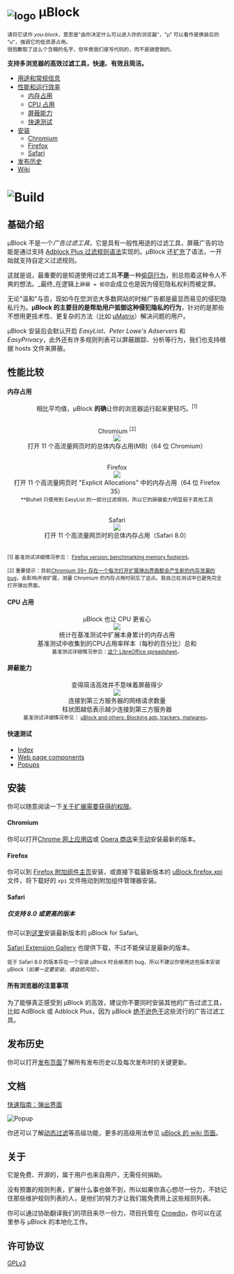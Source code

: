 # <sub>![logo](https://raw.githubusercontent.com/gorhill/uBlock/master/src/img/browsericons/icon38.png)</sub> µBlock
<sub>请将它读作 _you-block_，意思是"由你决定什么可以进入你的浏览器"，"µ" 可以看作是换装后的 "u"，强调它的低资源占用。<br></sub><sup>很抱歉取了这么个含糊的名字，但毕竟我们是写代码的，而不是搞营销的。</sup>

**支持多浏览器的高效过滤工具，快速、有效且简洁。**

* [用途和常规信息](#基础介绍)
* [性能和运行效率](#性能比较)
  * [内存占用](#内存占用)
  * [CPU 占用](#cpu-占用)
  * [屏蔽能力](#屏蔽能力)
  * [快速测试](#快速测试)
* [安装](#安装)
  * [Chromium](#chromium)
  * [Firefox](#firefox)
  * [Safari](#safari)
* [发布历史](#发布历史)
* [Wiki](https://github.com/fang5566/uBlock/wiki)

# ![Build](https://travis-ci.org/gorhill/uBlock.svg?branch=master)

## 基础介绍

µBlock 不是一个*广告过滤工具*，它是具有一般性用途的过滤工具，屏蔽广告的功能是通过支持 [Adblock Plus 过滤规则语法](https://adblockplus.org/zh_CN/filters)实现的。µBlock 还[扩充](https://github.com/gorhill/uBlock/wiki/Filter-syntax-extensions)了语法，一开始就支持自定义过滤规则。

这就是说，最重要的是知道使用过滤工具**不是**一种[偷窃行为](https://twitter.com/LeaVerou/status/518154828166725632)，别总抱着这种令人不爽的想法。_最终_在逻辑上`屏蔽 = 偷窃`会成立也是因为侵犯隐私权利而被定罪。

无论"温和"与否，现如今在您浏览大多数网站的时候广告都是最显而易见的侵犯隐私行为。**µBlock 的主要目的是帮助用户抵御这种侵犯隐私的行为**，针对的是那些不想用更技术性、更复杂的方法（比如 [µMatrix](https://github.com/gorhill/uMatrix)）解决问题的用户。

μBlock 安装后会默认开启 _EasyList_、_Peter Lowe's Adservers_ 和 _EasyPrivacy_，此外还有许多规则列表可以屏蔽跟踪、分析等行为，我们也支持根据 hosts 文件来屏蔽。

## 性能比较

#### 内存占用

<div align="center">
相比平均值，µBlock <b>的确</b>让你的浏览器运行起来更轻巧。<sup>[1]</sup><br><br>

Chromium <sup>[2]</sup><br>
<img src="https://raw.githubusercontent.com/gorhill/uBlock/master/doc/benchmarks/mem-usage-overall-chart-20141224.png" /><br>打开 11 个高流量网页时的总体内存占用(MB)（64 位 Chromium）<br><br>

Firefox<br>
<img src="https://raw.githubusercontent.com/gorhill/uBlock/master/doc/benchmarks/mem-usage-overall-chart-20150205.png" /><br>打开 11 个高流量网页时 "Explicit Allocations" 中的内存占用（64 位 Firefox 35）<br><sup>**Bluhell 只使用到 EasyList 的一部分过滤规则，所以它的屏蔽能力明显弱于其他工具</sup><br><br>

Safari<br>
<img src="https://raw.githubusercontent.com/gorhill/uBlock/master/doc/benchmarks/mem-usage-overall-chart-safari-20150205.png" /><br>打开 11 个高流量网页时的总体内存占用（Safari 8.0）<br><br>

</div>

<sup>[1] 基准测试详细情况参见： <a href="https://github.com/fang5566/uBlock/wiki/Firefox-version:-benchmarking-memory-footprint">Firefox version: benchmarking memory footprint</a>。</sup><br>

<sup>[2] 重要提示：目前[Chromium 39+ 存在一个每次打开扩展弹出界面都会产生新的内存泄漏的 bug](https://code.google.com/p/chromium/issues/detail?id=441500)，会影响<i>所有</i>扩展，测量 Chromium 的内存占用时别忘了这点。我自己在测试中已避免完全打开弹出界面。</sup><br>

#### CPU 占用

<p align="center">
µBlock 也让 CPU 更省心<br>
<img src="https://raw.githubusercontent.com/gorhill/uBlock/master/doc/benchmarks/cpu-usage-overall-chart-20141226.png" /><br>统计在基准测试中扩展本身累计的内存占用<br>基准测试中收集到的CPU占用率样本（每秒的百分比）总和<br>
<sup>基准测试详细情况参见：<a href="https://github.com/gorhill/uBlock/blob/master/doc/benchmarks/cpu-usage-overall-20141226.ods">这个 LibreOffice spreadsheet</a>。</sup>
</p>

#### 屏蔽能力

<p align="center">
变得简洁高效并不意味着屏蔽得少<br>
<img src="https://raw.githubusercontent.com/gorhill/uBlock/master/doc/benchmarks/privex-201409-30.png" /><br>连接到第三方服务器的网络请求数量<br>柱状图越低表示越少连接到第三方服务器<br>
<sup>基准测试详细情况参见： 
<a href="https://github.com/fang5566/uBlock/wiki/%C2%B5Block-and-others:-Blocking-ads,-trackers,-malwares">µBlock and others: Blocking ads, trackers, malwares</a>。
</p>

#### 快速测试

- [Index](http://raymondhill.net/ublock/tests.html)
- [Web page components](http://raymondhill.net/ublock/tiles1.html)
- [Popups](http://raymondhill.net/ublock/popup.html)

## 安装

你可以随意阅读一下[关于扩展需要获得的权限](https://github.com/fang5566/uBlock/wiki/%E5%85%B3%E4%BA%8E%E6%89%A9%E5%B1%95%E9%9C%80%E8%A6%81%E8%8E%B7%E5%BE%97%E7%9A%84%E6%9D%83%E9%99%90)。

#### Chromium

你可以打开[Chrome 网上应用店](https://chrome.google.com/webstore/detail/cjpalhdlnbpafiamejdnhcphjbkeiagm)或 [Opera 商店](https://addons.opera.com/en-gb/extensions/details/ublock/)来[手动](https://github.com/gorhill/uBlock/tree/master/dist#install)安装最新的版本。

#### Firefox

你可以到 [Firefox 附加组件主页](https://addons.mozilla.org/en-US/firefox/addon/ublock/)安装，或直接下载最新版本的 [uBlock.firefox.xpi](https://github.com/gorhill/uBlock/releases) 文件，将下载好的 `xpi` 文件拖动到附加组件管理器安装。

#### Safari

##### 仅支持 8.0 或更高的版本

你可以到[这里](https://chrismatic.io/ublock)安装最新版本的 µBlock for Safari。

[Safari Extension Gallery](https://extensions.apple.com/details/?id=net.gorhill.uBlock-96G4BAKDQ9) 也提供下载，不过不能保证是最新的版本。

<sup>低于 Safari 8.0 的版本存在一个安装 μBlock 时会崩溃的 bug，所以不建议你使用这些版本安装 μBlock（*如果一定要安装，请自担风险*）。</sup>

#### 所有浏览器的注意事项

为了能够真正感受到 µBlock 的高效，建议你不要同时安装其他的广告过滤工具，比如 AdBlock 或 Adblock Plus，因为 µBlock [绝不逊色于](#屏蔽能力)这些流行的广告过滤工具。

## 发布历史

你可以打开[发布页面](https://github.com/gorhill/uBlock/releases)了解所有发布历史以及每次发布时的关键更新。

## 文档

[快速指南：弹出界面](https://github.com/fang5566/uBlock/wiki/%E5%BF%AB%E9%80%9F%E6%8C%87%E5%8D%97%EF%BC%9A%E5%BC%B9%E5%87%BA%E7%95%8C%E9%9D%A2)

![Popup](https://raw.githubusercontent.com/gorhill/uBlock/master/doc/img/popup-1.png)

你还可以了解[动态过滤](https://github.com/fang5566/uBlock/wiki/Dynamic-filtering:-quick-guide)等高级功能，更多的高级用法参见 [µBlock 的 wiki 页面](https://github.com/fang5566/uBlock/wiki)。

## 关于

它是免费、开源的，属于用户也来自用户，无需任何捐助。

没有预置的规则列表，扩展什么事也做不到，所以如果你真心想尽一份力，不妨记住那些维护规则列表的人，是他们的努力才让我们能免费用上这些规则列表。

你可以通过协助翻译我们的项目来尽一份力，项目托管在 [Crowdin](https://crowdin.net/project/ublock)，你可以在这里参与 μBlock 的本地化工作。

## 许可协议

[GPLv3](https://github.com/gorhill/uBlock/blob/master/LICENSE.txt)
